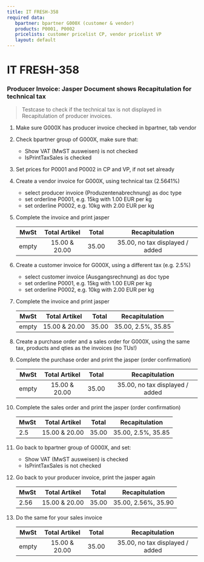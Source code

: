 ```yaml
---
title: IT FRESH-358
required data:
   bpartner: bpartner G000X (customer & vendor)
   products: P0001, P0002
   pricelists: customer pricelist CP, vendor pricelist VP
   layout: default
---
```


# IT FRESH-358
### Producer Invoice: Jasper Document shows Recapitulation for technical tax
> Testcase to check if the technical tax is not
> displayed in Recapitulation of producer invoices.


1. Make sure G000X has producer invoice checked in bpartner, tab vendor 

1. Check bpartner group of G000X, make sure that:

	* Show VAT (MwST ausweisen) is not checked
	* IsPrintTaxSales is checked

1. Set prices for P0001 and P0002 in CP and VP, if not set already
	
1. Create a vendor invoice for G000X, using technical tax (2.5641%)

	* select producer invoice (Produzentenabrechnung) as doc type
	* set orderline P0001, e.g. 15kg with 1.00 EUR per kg
	* set orderline P0002, e.g. 10kg with 2.00 EUR per kg

1. Complete the invoice and print jasper

	|	MwSt	|	Total Artikel	|	Total	|	Recapitulation					|	
	| ---------	|:-----------------:|:---------:|:---------------------------------:|
	|	empty	|	15.00 & 20.00	|	35.00	|	35.00, no tax displayed / added	|
				
	
1. Create a customer invoice for G000X, using a different tax (e.g. 2.5%)

	* select customer invoice (Ausgangsrechnung) as doc type
	* set orderline P0001, e.g. 15kg with 1.00 EUR per kg
	* set orderline P0002, e.g. 10kg with 2.00 EUR per kg

 
1. Complete the invoice and print jasper

	|	MwSt	|	Total Artikel	|	Total	|	Recapitulation					|	
	| ---------	|:-----------------:|:---------:|:---------------------------------:|
	|	empty	|	15.00 & 20.00	|	35.00	|	35.00, 2.5%, 35.85				|
	
	
1. Create a purchase order and a sales order for G000X, using the same tax, products and qties as the invoices (no TUs!)

1. Complete the purchase order and print the jasper (order confirmation)

	|	MwSt	|	Total Artikel	|	Total	|	Recapitulation					|	
	| ---------	|:-----------------:|:---------:|:---------------------------------:|
	|	empty	|	15.00 & 20.00	|	35.00	|	35.00, no tax displayed / added	|
	
	
1. Complete the sales order and print the jasper (order confirmation)

	|	MwSt	|	Total Artikel	|	Total	|	Recapitulation					|	
	| ---------	|:-----------------:|:---------:|:---------------------------------:|
	|	2.5		|	15.00 & 20.00	|	35.00	|	35.00, 2.5%, 35.85			 	|
	
	
1. Go back to bpartner group of G000X, and set:

	* Show VAT (MwST ausweisen) is checked
	* IsPrintTaxSales is not checked
	
1. Go back to your producer invoice, print the jasper again

	|	MwSt	|	Total Artikel	|	Total	|	Recapitulation					|	
	| ---------	|:-----------------:|:---------:|:---------------------------------:|
	|	2.56	|	15.00 & 20.00	|	35.00	|	35.00, 2.56%, 35.90				|
	
	
1. Do the same for your sales invoice

	|	MwSt	|	Total Artikel	|	Total	|	Recapitulation					|	
	| ---------	|:-----------------:|:---------:|:---------------------------------:|
	|	empty	|	15.00 & 20.00	|	35.00	|	35.00, no tax displayed / added	|

	
